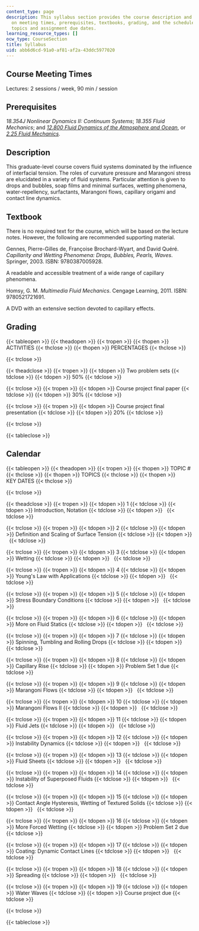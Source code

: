 ```yaml
---
content_type: page
description: This syllabus section provides the course description and information
  on meeting times, prerequisites, textbooks, grading, and the schedule of lecture
  topics and assignment due dates.
learning_resource_types: []
ocw_type: CourseSection
title: Syllabus
uid: abb6d6cd-91a0-af81-af2a-43ddc5977020
---
```


Course Meeting Times
--------------------

Lectures: 2 sessions / week, 90 min / session

Prerequisites
-------------

_18.354J Nonlinear Dynamics II: Continuum Systems_; _18.355 Fluid Mechanics_; and [_12.800 Fluid Dynamics of the Atmosphere and Ocean_](/courses/12-800-fluid-dynamics-of-the-atmosphere-and-ocean-fall-2004), or [_2.25 Fluid Mechanics_](/courses/2-25-advanced-fluid-mechanics-fall-2013).

Description
-----------

This graduate-level course covers fluid systems dominated by the influence of interfacial tension. The roles of curvature pressure and Marangoni stress are elucidated in a variety of fluid systems. Particular attention is given to drops and bubbles, soap films and minimal surfaces, wetting phenomena, water-repellency, surfactants, Marangoni flows, capillary origami and contact line dynamics.

Textbook
--------

There is no required text for the course, which will be based on the lecture notes. However, the following are recommended supporting material.

Gennes, Pierre-Gilles de, Françoise Brochard-Wyart, and David Quéré. _Capillarity and Wetting Phenomena: Drops, Bubbles, Pearls, Waves_. Springer, 2003. ISBN: 9780387005928.

A readable and accessible treatment of a wide range of capillary phenomena.

Homsy, G. M. _Multimedia Fluid Mechanics_. Cengage Learning, 2011. ISBN: 9780521721691.

A DVD with an extensive section devoted to capillary effects.

Grading
-------

{{< tableopen >}}
{{< theadopen >}}
{{< tropen >}}
{{< thopen >}}
ACTIVITIES
{{< thclose >}}
{{< thopen >}}
PERCENTAGES
{{< thclose >}}

{{< trclose >}}

{{< theadclose >}}
{{< tropen >}}
{{< tdopen >}}
Two problem sets
{{< tdclose >}}
{{< tdopen >}}
50%
{{< tdclose >}}

{{< trclose >}}
{{< tropen >}}
{{< tdopen >}}
Course project final paper
{{< tdclose >}}
{{< tdopen >}}
30%
{{< tdclose >}}

{{< trclose >}}
{{< tropen >}}
{{< tdopen >}}
Course project final presentation
{{< tdclose >}}
{{< tdopen >}}
20%
{{< tdclose >}}

{{< trclose >}}

{{< tableclose >}}

Calendar
--------

{{< tableopen >}}
{{< theadopen >}}
{{< tropen >}}
{{< thopen >}}
TOPIC #
{{< thclose >}}
{{< thopen >}}
TOPICS
{{< thclose >}}
{{< thopen >}}
KEY DATES
{{< thclose >}}

{{< trclose >}}

{{< theadclose >}}
{{< tropen >}}
{{< tdopen >}}
1
{{< tdclose >}}
{{< tdopen >}}
Introduction, Notation
{{< tdclose >}}
{{< tdopen >}}
 
{{< tdclose >}}

{{< trclose >}}
{{< tropen >}}
{{< tdopen >}}
2
{{< tdclose >}}
{{< tdopen >}}
Definition and Scaling of Surface Tension
{{< tdclose >}}
{{< tdopen >}}
 
{{< tdclose >}}

{{< trclose >}}
{{< tropen >}}
{{< tdopen >}}
3
{{< tdclose >}}
{{< tdopen >}}
Wetting
{{< tdclose >}}
{{< tdopen >}}
 
{{< tdclose >}}

{{< trclose >}}
{{< tropen >}}
{{< tdopen >}}
4
{{< tdclose >}}
{{< tdopen >}}
Young's Law with Applications
{{< tdclose >}}
{{< tdopen >}}
 
{{< tdclose >}}

{{< trclose >}}
{{< tropen >}}
{{< tdopen >}}
5
{{< tdclose >}}
{{< tdopen >}}
Stress Boundary Conditions
{{< tdclose >}}
{{< tdopen >}}
 
{{< tdclose >}}

{{< trclose >}}
{{< tropen >}}
{{< tdopen >}}
6
{{< tdclose >}}
{{< tdopen >}}
More on Fluid Statics
{{< tdclose >}}
{{< tdopen >}}
 
{{< tdclose >}}

{{< trclose >}}
{{< tropen >}}
{{< tdopen >}}
7
{{< tdclose >}}
{{< tdopen >}}
Spinning, Tumbling and Rolling Drops
{{< tdclose >}}
{{< tdopen >}}
 
{{< tdclose >}}

{{< trclose >}}
{{< tropen >}}
{{< tdopen >}}
8
{{< tdclose >}}
{{< tdopen >}}
Capillary Rise
{{< tdclose >}}
{{< tdopen >}}
Problem Set 1 due
{{< tdclose >}}

{{< trclose >}}
{{< tropen >}}
{{< tdopen >}}
9
{{< tdclose >}}
{{< tdopen >}}
Marangoni Flows
{{< tdclose >}}
{{< tdopen >}}
 
{{< tdclose >}}

{{< trclose >}}
{{< tropen >}}
{{< tdopen >}}
10
{{< tdclose >}}
{{< tdopen >}}
Marangoni Flows II
{{< tdclose >}}
{{< tdopen >}}
 
{{< tdclose >}}

{{< trclose >}}
{{< tropen >}}
{{< tdopen >}}
11
{{< tdclose >}}
{{< tdopen >}}
Fluid Jets
{{< tdclose >}}
{{< tdopen >}}
 
{{< tdclose >}}

{{< trclose >}}
{{< tropen >}}
{{< tdopen >}}
12
{{< tdclose >}}
{{< tdopen >}}
Instability Dynamics
{{< tdclose >}}
{{< tdopen >}}
 
{{< tdclose >}}

{{< trclose >}}
{{< tropen >}}
{{< tdopen >}}
13
{{< tdclose >}}
{{< tdopen >}}
Fluid Sheets
{{< tdclose >}}
{{< tdopen >}}
 
{{< tdclose >}}

{{< trclose >}}
{{< tropen >}}
{{< tdopen >}}
14
{{< tdclose >}}
{{< tdopen >}}
Instability of Superposed Fluids
{{< tdclose >}}
{{< tdopen >}}
 
{{< tdclose >}}

{{< trclose >}}
{{< tropen >}}
{{< tdopen >}}
15
{{< tdclose >}}
{{< tdopen >}}
Contact Angle Hysteresis, Wetting of Textured Solids
{{< tdclose >}}
{{< tdopen >}}
 
{{< tdclose >}}

{{< trclose >}}
{{< tropen >}}
{{< tdopen >}}
16
{{< tdclose >}}
{{< tdopen >}}
More Forced Wetting
{{< tdclose >}}
{{< tdopen >}}
Problem Set 2 due
{{< tdclose >}}

{{< trclose >}}
{{< tropen >}}
{{< tdopen >}}
17
{{< tdclose >}}
{{< tdopen >}}
Coating: Dynamic Contact Lines
{{< tdclose >}}
{{< tdopen >}}
 
{{< tdclose >}}

{{< trclose >}}
{{< tropen >}}
{{< tdopen >}}
18
{{< tdclose >}}
{{< tdopen >}}
Spreading
{{< tdclose >}}
{{< tdopen >}}
 
{{< tdclose >}}

{{< trclose >}}
{{< tropen >}}
{{< tdopen >}}
19
{{< tdclose >}}
{{< tdopen >}}
Water Waves
{{< tdclose >}}
{{< tdopen >}}
Course project due
{{< tdclose >}}

{{< trclose >}}

{{< tableclose >}}